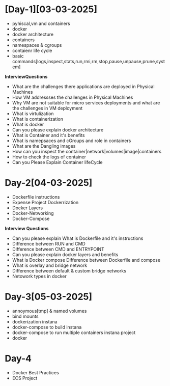 # [Day-1][03-03-2025]
- pyhiscal,vm and containers
- docker
- docker architecture
- containers
- namespaces & cgroups
- contaienr life cycle
- basic commands[logs,inspect,stats,run,rmi,rm,stop,pause,unpause,prune,system]

**InterviewQuestions**
- What are the challenges there applications are deployed in Physical Machines
- How VM  addressses the challenges in Physical Machines
- Why VM are not suitable for micro services deployments and what are the challenges in VM deployment
- What is virtulization 
- What is containerization
- What is docker
- Can you please explain docker architecture
- What is Container and it's benefits
- What is namepsaces and cGroups and role in containers
- What are the Dangling images
- How can you inspect the container|network|volumes|image|containers
- How to check the logs of container
- Can you Please Explain Container lifeCycle
 

# Day-2[04-03-2025]
- Dockerfile instructions
- Expense Project Dockerrization
- Docker Layers
- Docker-Networking
- Docker-Compose

**Interview Questions**
- Can you please explain What is Dockerfile and it's instructions
- Difference between RUN and CMD
- Difference between CMD and ENTRYPOINT
- Can you please explain docker layers and benefits
- What is Docker compose Difference between Dockerfile and compose
- What is overlay and bridge network
- Difference between default & custom bridge networks
- Netowork types in docker

# Day-3[05-03-2025]
- annoymous[tmp] & named volumes
- bind mounts
- dockerization instana
- docker-compose to build instana
- docker-compose to run multiple containers instana project
- docker

# Day-4
- Docker Best Practices
- ECS Project

#